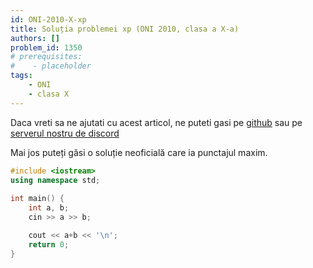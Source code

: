 ```yaml
---
id: ONI-2010-X-xp
title: Soluția problemei xp (ONI 2010, clasa a X-a)
authors: []
problem_id: 1350
# prerequisites:
#    - placeholder
tags:
    - ONI
    - clasa X
---
```


Daca vreti sa ne ajutati cu acest articol, ne puteti gasi pe [github](https://github.com/roalgo-discord/arhiva-educationala) sau pe [serverul nostru de discord](https://discord.gg/vdDRSmg3fC)

Mai jos puteți găsi o soluție neoficială care ia punctajul maxim.

```cpp
#include <iostream>
using namespace std;
 
int main() {
    int a, b;
    cin >> a >> b;

    cout << a+b << '\n';
    return 0;
}
